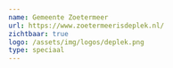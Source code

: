 ```yaml
---
name: Gemeente Zoetermeer
url: https://www.zoetermeerisdeplek.nl/
zichtbaar: true
logo: /assets/img/logos/deplek.png
type: speciaal
---
```

